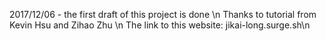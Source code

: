 2017/12/06 - the first draft of this project is done \n
Thanks to tutorial from Kevin Hsu and Zihao Zhu \n
The link to this website: jikai-long.surge.sh\n

